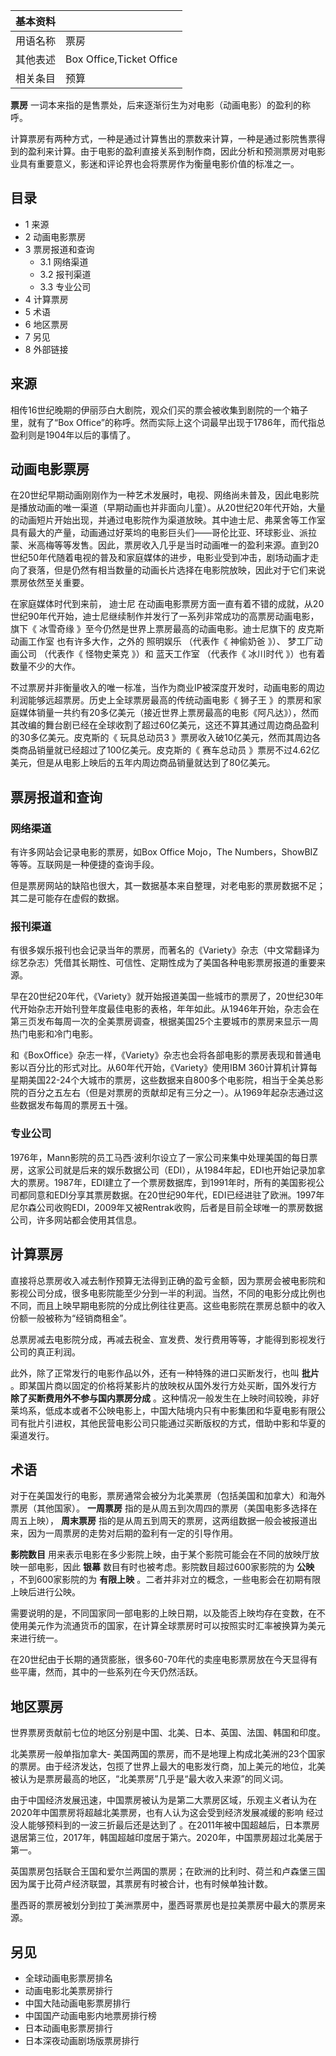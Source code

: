 |  **基本资料**  ||
|---|---|
|用语名称  |  票房   |
|其他表述  |  Box Office,Ticket Office   |
|相关条目  |  预算   |
  
  
**票房** 一词本来指的是售票处，后来逐渐衍生为对电影（动画电影）的盈利的称呼。

计算票房有两种方式，一种是通过计算售出的票数来计算，一种是通过影院售票得到的盈利来计算。由于电影的盈利直接关系到制作商，因此分析和预测票房对电影业具有重要意义，影迷和评论界也会将票房作为衡量电影价值的标准之一。

##  目录

  * 1  来源 
  * 2  动画电影票房 
  * 3  票房报道和查询 
    * 3.1  网络渠道 
    * 3.2  报刊渠道 
    * 3.3  专业公司 
  * 4  计算票房 
  * 5  术语 
  * 6  地区票房 
  * 7  另见 
  * 8  外部链接 

##  来源

相传16世纪晚期的伊丽莎白大剧院，观众们买的票会被收集到剧院的一个箱子里，就有了“Box
Office”的称呼。然而实际上这个词最早出现于1786年，而代指总盈利则是1904年以后的事情了。

##  动画电影票房

在20世纪早期动画刚刚作为一种艺术发展时，电视、网络尚未普及，因此电影院是播放动画的唯一渠道（早期动画也并非面向儿童）。从20世纪20年代开始，大量的动画短片开始出现，并通过电影院作为渠道放映。其中迪士尼、弗莱舍等工作室具有最大的产量，动画通过好莱坞的电影巨头们——哥伦比亚、环球影业、派拉蒙、米高梅等等发售。因此，票房收入几乎是当时动画唯一的盈利来源。直到20世纪50年代随着电视的普及和家庭媒体的进步，电影业受到冲击，剧场动画才走向了衰落，但是仍然有相当数量的动画长片选择在电影院放映，因此对于它们来说票房依然至关重要。

在家庭媒体时代到来前，  迪士尼
在动画电影票房方面一直有着不错的成就，从20世纪90年代开始，迪士尼继续制作并发行了一系列非常成功的高票房动画电影，旗下《  冰雪奇缘
》至今仍然是世界上票房最高的动画电影。迪士尼旗下的  皮克斯动画工作室  也有许多大作，之外的  照明娱乐  （代表作《  神偷奶爸  》）、
梦工厂动画公司  （代表作《  怪物史莱克  》）和  蓝天工作室  （代表作《  冰川时代  》）也有着数量不少的大作。

不过票房并非衡量收入的唯一标准，当作为商业IP被深度开发时，动画电影的周边利润能够远超票房。历史上全球票房最高的传统动画电影《  狮子王
》的票房和家庭媒体销量一共约有20多亿美元（接近世界上票房最高的电影《阿凡达》），然而其改编的舞台剧已经在全球收割了超过60亿美元，这还不算其通过周边商品盈利的30多亿美元。皮克斯的《
玩具总动员3  》票房收入破10亿美元，然而其周边各类商品销量就已经超过了100亿美元。皮克斯的《  赛车总动员
》票房不过4.62亿美元，但是从电影上映后的五年内周边商品销量就达到了80亿美元。

##  票房报道和查询

###  网络渠道

有许多网站会记录电影的票房，如Box Office Mojo，The Numbers，ShowBIZ等等。互联网是一种便捷的查询手段。

但是票房网站的缺陷也很大，其一数据基本来自整理，对老电影的票房数据不足；其二是可能存在虚假的数据。

###  报刊渠道

有很多娱乐报刊也会记录当年的票房，而著名的《Variety》杂志（中文常翻译为综艺杂志）凭借其长期性、可信性、定期性成为了美国各种电影票房报道的重要来源。

早在20世纪20年代，《Variety》就开始报道美国一些城市的票房了，20世纪30年代开始杂志开始刊登年度最佳电影的表格，年年如此。从1946年开始，杂志会在第三页发布每周一次的全美票房调查，根据美国25个主要城市的票房来显示一周热门电影和冷门电影。

和《BoxOffice》杂志一样，《Variety》杂志也会将各部电影的票房表现和普通电影以百分比的形式对比。从60年代开始，《Variety》使用IBM
360计算机计算每星期美国22-24个大城市的票房，这些数据来自800多个电影院，相当于全美总影院的百分之五左右（但是对票房的贡献却足有三分之一）。从1969年起杂志通过这些数据发布每周的票房五十强。

###  专业公司

1976年，Mann影院的员工马西·波利尔设立了一家公司来集中处理美国的每日票房，这家公司就是后来的娱乐数据公司（EDI），从1984年起，EDI也开始记录加拿大的票房。1987年，EDI建立了一个票房数据库，到1991年时，所有的美国影视公司都同意和EDI分享其票房数据。在20世纪90年代，EDI已经进驻了欧洲。1997年尼尔森公司收购EDI，2009年又被Rentrak收购，后者是目前全球唯一的票房数据公司，许多网站都会使用其信息。

##  计算票房

直接将总票房收入减去制作预算无法得到正确的盈亏金额，因为票房会被电影院和影视公司分成，很多电影院能至少分到一半的利润。当然，不同的电影分成比例也不同，而且上映早期电影院的分成比例往往更高。这些电影院在票房总额中的收入份额一般被称为“经销商租金”。

总票房减去电影院分成，再减去税金、宣发费、发行费用等等，才能得到影视发行公司的真正利润。

此外，除了正常发行的电影作品以外，还有一种特殊的进口买断发行，也叫 **批片** 。即某国片商以固定的价格将某影片的放映权从国外发行方处买断，国外发行方
**除了买断费用外不参与国内票房分成**
。这种情况一般发生在上映时间较晚，非好莱坞系，低成本或者不公映电影上，中国大陆境内只有中影集团和华夏电影有限公司有批片引进权，其他民营电影公司只能通过买断版权的方式，借助中影和华夏的渠道发行。

##  术语

对于在美国发行的电影，票房通常会被分为北美票房（包括美国和加拿大）和海外票房（其他国家）。 **一周票房**
指的是从周五到次周四的票房（美国电影多选择在周五上映）， **周末票房**
指的是从周五到周天的票房，这两组数据一般会被报道出来，因为一周票房的走势对后期的盈利有一定的引导作用。

**影院数目** 用来表示电影在多少影院上映，由于某个影院可能会在不同的放映厅放映一部电影，因此 **银幕**
数目有时也被考虑。影院数目超过600家影院的为 **公映** ，不到600家影院的为 **有限上映**
。二者并非对立的概念，一些电影会在初期有限上映后进行公映。

需要说明的是，不同国家同一部电影的上映日期，以及能否上映均存在变数，在不使用美元作为流通货币的国家，在计算全球票房时可以按照实时汇率被换算为美元来进行统一。

在20世纪由于长期的通货膨胀，很多60-70年代的卖座电影票房放在今天显得有些平庸，然而，其中的一些系列在今天仍然活跃。

##  地区票房

世界票房贡献前七位的地区分别是中国、北美、日本、英国、法国、韩国和印度。

北美票房一般单指加拿大-
美国两国的票房，而不是地理上构成北美洲的23个国家的票房。由于经济发达，包揽了世界上最大的电影发行商，加上美元的地位，北美被认为是票房最高的地区，“北美票房”几乎是“最大收入来源”的同义词。

由于中国经济发展迅速，中国票房被认为是第二大票房区域，乐观主义者认为在2020年中国票房将超越北美票房，也有人认为这会受到经济发展减缓的影响
经过没人能够预料到的一波三折最后还是达到了
。在2011年被中国超越后，日本票房退居第三位，2017年，韩国超越印度居于第六。2020年，中国票房超过北美居于第一。

英国票房包括联合王国和爱尔兰两国的票房；在欧洲的比利时、荷兰和卢森堡三国因为属于比荷卢经济联盟，其票房有时被合计，也有时候单独计数。

墨西哥的票房被划分到拉丁美洲票房中，墨西哥票房也是拉美票房中最大的票房来源。

##  另见

  * 全球动画电影票房排名 
  * 动画电影北美票房排行 
  * 中国大陆动画电影票房排行 
  * 中国国产动画电影内地票房排行榜 
  * 日本动画电影票房排行 
  * 日本深夜动画剧场版票房排行 

  
